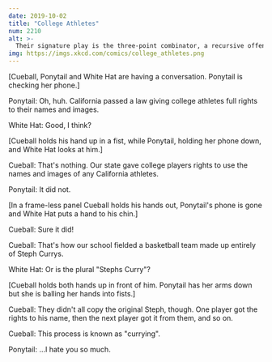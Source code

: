 ```yaml
---
date: 2019-10-02
title: "College Athletes"
num: 2210
alt: >-
  Their signature play is the three-point combinator, a recursive offense which is guaranteed not to halt and continues accumulating points until the buzzer.
img: https://imgs.xkcd.com/comics/college_athletes.png
---
```

[Cueball, Ponytail and White Hat are having a conversation. Ponytail is checking her phone.]

Ponytail: Oh, huh. California passed a law giving college athletes full rights to their names and images.

White Hat: Good, I think?

[Cueball holds his hand up in a fist, while Ponytail, holding her phone down, and White Hat looks at him.]

Cueball: That's nothing. Our state gave college players rights to use the names and images of any California athletes.

Ponytail: It did not.

[In a frame-less panel Cueball holds his hands out, Ponytail's phone is gone and White Hat puts a hand to his chin.]

Cueball: Sure it did!

Cueball: That's how our school fielded a basketball team made up entirely of Steph Currys.

White Hat: Or is the plural "Stephs Curry"?

[Cueball holds both hands up in front of him. Ponytail has her arms down but she is balling her hands into fists.]

Cueball: They didn't all copy the original Steph, though. One player got the rights to his name, then the next player got it from them, and so on.

Cueball: This process is known as "currying".

Ponytail: ...I hate you so much.